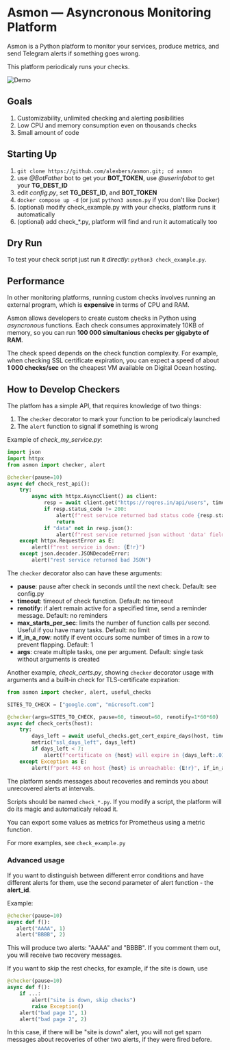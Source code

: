 # Asmon — Asyncronous Monitoring Platform #

Asmon is a Python platform to monitor your services, produce metrics, and send Telegram alerts if something goes wrong.

This platform periodicaly runs your checks.

![Demo](https://alexbers.com/asmon_en.png)

## Goals ##

1. Customizability, unlimited checking and alerting posibilities
2. Low CPU and memory consumption even on thousands checks
3. Small amount of code

## Starting Up ##

1. `git clone https://github.com/alexbers/asmon.git; cd asmon`
2. use *@BotFather* bot to  get your **BOT_TOKEN**, use *@userinfobot* to get your **TG_DEST_ID**
3. edit *config.py*, set **TG_DEST_ID**, and **BOT_TOKEN**
3. `docker compose up -d` (or just `python3 asmon.py` if you don't like Docker)
4. (optional) modify check_example.py with your checks, platform runs it automatically
5. (optional) add check_\*.py, platform will find and run it automatically too

## Dry Run ##

To test your check script just run it *directly*: `python3 check_example.py`.

## Performance ##

In other monitoring platforms, running custom checks involves running an external program, which is
**expensive** in terms of CPU and RAM.

Asmon allows developers to create custom checks in Python using *asyncronous* functions. Each check consumes approximately 10KB of memory, so you can run **100 000 simultanious checks per gigabyte of RAM**.

The check speed depends on the check function complexity. For example, when checking SSL certificate
expiration, you can expect a speed of about **1 000 checks/sec** on the cheapest VM available
on Digital Ocean hosting.


## How to Develop Checkers  ##

The platfom has a simple API, that requires knowledge of two things:

1. The `checker` decorator to mark your function to be periodicaly launched
2. The `alert` function to signal if something is wrong


Example of *check_my_service.py*:

```python
import json
import httpx
from asmon import checker, alert

@checker(pause=10)
async def check_rest_api():
    try:
        async with httpx.AsyncClient() as client:
            resp = await client.get("https://reqres.in/api/users", timeout=10)
            if resp.status_code != 200:
                alert(f"rest service returned bad status code {resp.status_code}")
                return
            if "data" not in resp.json():
                alert(f"rest service returned json without 'data' field")
    except httpx.RequestError as E:
        alert(f"rest service is down: {E!r}")
    except json.decoder.JSONDecodeError:
        alert("rest service returned bad JSON")
```

The `checker` decorator also can have these arguments:

- **pause**: pause after check in seconds until the next check. Default: see config.py
- **timeout**: timeout of check function. Default: no timeout
- **renotify**: if alert remain active for a specified time, send a reminder message. Default: no reminders
- **max_starts_per_sec**: limits the number of function calls per second. Useful if you have many tasks. Default: no limit
- **if_in_a_row**: notify if event occurs some number of times in a row to prevent flapping. Default: 1
- **args**: create multiple tasks, one per argument. Default: single task without arguments is created

Another example, *check_certs.py*, showing `checker` decorator usage with arguments and a built-in
check for TLS-certificate expiration:

```python
from asmon import checker, alert, useful_checks

SITES_TO_CHECK = ["google.com", "microsoft.com"]

@checker(args=SITES_TO_CHECK, pause=60, timeout=60, renotify=1*60*60)
async def check_certs(host):
    try:
        days_left = await useful_checks.get_cert_expire_days(host, timeout=10)
        metric("ssl_days_left", days_left)
        if days_left < 7:
            alert(f"certificate on {host} will expire in {days_left:.01f} days")
    except Exception as E:
        alert(f"port 443 on host {host} is unreachable: {E!r}", if_in_a_row=2)

```

The platform sends messages about recoveries and reminds you about unrecovered alerts at intervals.

Scripts should be named `check_*.py`. If you modify a script, the platform will do its magic and
automaticaly reload it.

You can export some values as metrics for Prometheus using a metric function.

For more examples, see `check_example.py`


### Advanced usage ###

If you want to distinguish between different error conditions and have different alerts for them, use the second parameter of alert function - the **alert\_id**.

Example:

```python
@checker(pause=10)
async def f():
   alert("AAAA", 1)
   alert("BBBB", 2)
```

This will produce two alerts: "AAAA" and "BBBB". If you comment them out, you will receive two recovery messages.

If you want to skip the rest checks, for example, if the site is down, use

```python
@checker(pause=10)
async def f():
    if ...:
        alert("site is down, skip checks")
        raise Exception()
    alert("bad page 1", 1)
    alert("bad page 2", 2)
```

In this case, if there will be "site is down" alert, you will not get spam messages about recoveries of other two alerts, if they were fired before.
